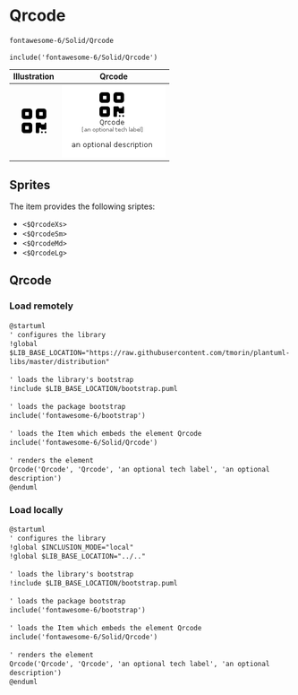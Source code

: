 # Qrcode


```text
fontawesome-6/Solid/Qrcode
```

```text
include('fontawesome-6/Solid/Qrcode')
```



| Illustration | Qrcode |
| :---: | :---: |
| ![illustration for Illustration](../../fontawesome-6/Solid/Qrcode.png) | ![illustration for Qrcode](../../fontawesome-6/Solid/Qrcode.Local.png) |



## Sprites
The item provides the following sriptes:

- `<$QrcodeXs>`
- `<$QrcodeSm>`
- `<$QrcodeMd>`
- `<$QrcodeLg>`





## Qrcode

### Load remotely
```plantuml
@startuml
' configures the library
!global $LIB_BASE_LOCATION="https://raw.githubusercontent.com/tmorin/plantuml-libs/master/distribution"

' loads the library's bootstrap
!include $LIB_BASE_LOCATION/bootstrap.puml

' loads the package bootstrap
include('fontawesome-6/bootstrap')

' loads the Item which embeds the element Qrcode
include('fontawesome-6/Solid/Qrcode')

' renders the element
Qrcode('Qrcode', 'Qrcode', 'an optional tech label', 'an optional description')
@enduml
```

### Load locally
```plantuml
@startuml
' configures the library
!global $INCLUSION_MODE="local"
!global $LIB_BASE_LOCATION="../.."

' loads the library's bootstrap
!include $LIB_BASE_LOCATION/bootstrap.puml

' loads the package bootstrap
include('fontawesome-6/bootstrap')

' loads the Item which embeds the element Qrcode
include('fontawesome-6/Solid/Qrcode')

' renders the element
Qrcode('Qrcode', 'Qrcode', 'an optional tech label', 'an optional description')
@enduml
```

